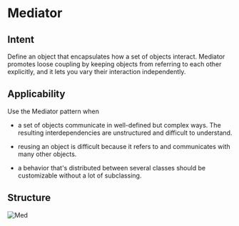 # Mediator
## Intent
Define an object that encapsulates how a set of objects interact. Mediator promotes loose coupling by keeping objects from referring to each other explicitly, and it lets you vary their interaction independently.
## Applicability
Use the Mediator pattern when

* a set of objects communicate in well-defined but complex ways. The resulting interdependencies are unstructured and difficult to understand.

* reusing an object is difficult because it refers to and communicates with many other objects.

* a behavior that's distributed between several classes should be customizable without a lot of subclassing.
## Structure
![Med](https://www.cs.unc.edu/~stotts/GOF/hires/Pictures/mediator.gif)
